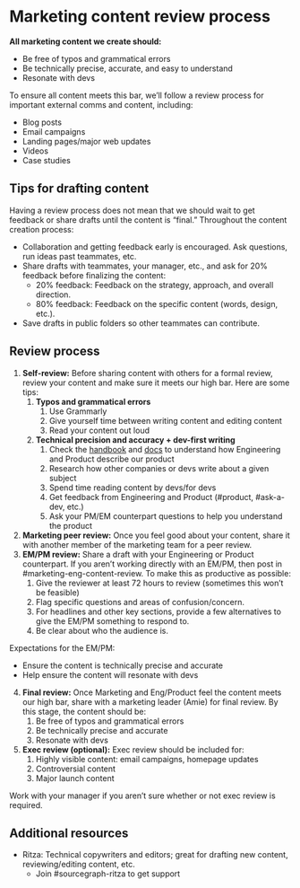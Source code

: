 # Marketing content review process

**All marketing content we create should:**

- Be free of typos and grammatical errors
- Be technically precise, accurate, and easy to understand
- Resonate with devs

To ensure all content meets this bar, we’ll follow a review process for important external comms and content, including:

- Blog posts
- Email campaigns
- Landing pages/major web updates
- Videos
- Case studies

## Tips for drafting content

Having a review process does not mean that we should wait to get feedback or share drafts until the content is “final.” Throughout the content creation process:

- Collaboration and getting feedback early is encouraged. Ask questions, run ideas past teammates, etc.
- Share drafts with teammates, your manager, etc., and ask for 20% feedback before finalizing the content:
  - 20% feedback: Feedback on the strategy, approach, and overall direction.
  - 80% feedback: Feedback on the specific content (words, design, etc.).
- Save drafts in public folders so other teammates can contribute.

## Review process

1. **Self-review:** Before sharing content with others for a formal review, review your content and make sure it meets our high bar. Here are some tips:
   1. **Typos and grammatical errors**
      1. Use Grammarly
      2. Give yourself time between writing content and editing content
      3. Read your content out loud
   2. **Technical precision and accuracy + dev-first writing**
      1. Check the [handbook](../../../company-info-and-process/communication/content_guidelines/terminology_guidelines.md) and [docs](https://docs.sourcegraph.com/?_ga=2.190972906.1747313014.1663792166-1869712147.1659118261) to understand how Engineering and Product describe our product
      2. Research how other companies or devs write about a given subject
      3. Spend time reading content by devs/for devs
      4. Get feedback from Engineering and Product (#product, #ask-a-dev, etc.)
      5. Ask your PM/EM counterpart questions to help you understand the product
2. **Marketing peer review:** Once you feel good about your content, share it with another member of the marketing team for a peer review.
3. **EM/PM review:** Share a draft with your Engineering or Product counterpart. If you aren’t working directly with an EM/PM, then post in #marketing-eng-content-review. To make this as productive as possible:
   1. Give the reviewer at least 72 hours to review (sometimes this won’t be feasible)
   2. Flag specific questions and areas of confusion/concern.
   3. For headlines and other key sections, provide a few alternatives to give the EM/PM something to respond to.
   4. Be clear about who the audience is.

Expectations for the EM/PM:

- Ensure the content is technically precise and accurate
- Help ensure the content will resonate with devs

4. **Final review:** Once Marketing and Eng/Product feel the content meets our high bar, share with a marketing leader (Amie) for final review. By this stage, the content should be:
   1. Be free of typos and grammatical errors
   2. Be technically precise and accurate
   3. Resonate with devs
5. **Exec review (optional):** Exec review should be included for:
   1. Highly visible content: email campaigns, homepage updates
   2. Controversial content
   3. Major launch content

Work with your manager if you aren’t sure whether or not exec review is required.

## Additional resources

- Ritza: Technical copywriters and editors; great for drafting new content, reviewing/editing content, etc.
  - Join #sourcegraph-ritza to get support
